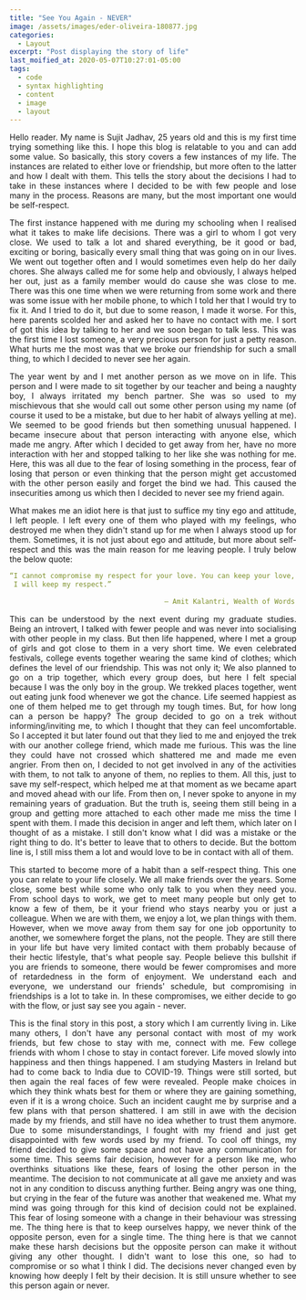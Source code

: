 ```yaml
---
title: "See You Again - NEVER"
image: /assets/images/eder-oliveira-180877.jpg
categories:
  - Layout
excerpt: "Post displaying the story of life"
last_moified_at: 2020-05-07T10:27:01-05:00
tags: 
  - code
  - syntax highlighting
  - content
  - image
  - layout
---
```


<p style="text-align: justify;">
  Hello reader. My name is Sujit Jadhav, 25 years old and this is my first time trying something like this. I hope this blog is relatable to you and can add some value. So basically, this story covers a few instances of my life. The instances are related to either love or friendship, but more often to the latter and how I dealt with them. This tells the story about the decisions I had to take in these instances where I decided to be with few people and lose many in the process. Reasons are many, but the most important one would be self-respect.
 </p>

<p style="text-align: justify;">
  The first instance happened with me during my schooling when I realised what it takes to make life decisions. There was a girl to whom I got very close. We used to talk a lot and shared everything, be it good or bad, exciting or boring, basically every small thing that was going on in our lives. We went out together often and I would sometimes even help do her daily chores. She always called me for some help and obviously, I always helped her out, just as a family member would do cause she was close to me. There was this one time when we were returning from some work and there was some issue with her mobile phone, to which I told her that I would try to fix it. And I tried to do it, but due to some reason, I made it worse. For this, here parents scolded her and asked her to have no contact with me. I sort of got this idea by talking to her and we soon began to talk less. This was the first time I lost someone, a very precious person for just a petty reason. What hurts me the most was that we broke our friendship for such a small thing, to which I decided to never see her again.
</p>

<p style="text-align: justify;">
  The year went by and I met another person as we move on in life. This person and I were made to sit together by our teacher and being a naughty boy, I always irritated my bench partner. She was so used to my mischievous that she would call out some other person using my name (of course it used to be a mistake, but due to her habit of always yelling at me). We seemed to be good friends but then something unusual happened. I became insecure about that person interacting with anyone else, which made me angry. After which I decided to get away from her, have no more interaction with her and stopped talking to her like she was nothing for me. Here, this was all due to the fear of losing something in the process, fear of losing that person or even thinking that the person might get accustomed with the other person easily and forget the bind we had. This caused the insecurities among us which then I decided to never see my friend again.
</p>

<p style="text-align: justify;">
  What makes me an idiot here is that just to suffice my tiny ego and attitude, I left people. I left every one of them who played with my feelings, who destroyed me when they didn't stand up for me when I always stood up for them. Sometimes, it is not just about ego and attitude, but more about self-respect and this was the main reason for me leaving people. I truly below the below quote:
</p>
  
```yaml
“I cannot compromise my respect for your love. You can keep your love,
 I will keep my respect.”
 
                                      ― Amit Kalantri, Wealth of Words
```
<p style="text-align: justify;">
  This can be understood by the next event during my graduate studies. Being an introvert, I talked with fewer people and was never into socialising with other people in my class. But then life happened, where I met a group of girls and got close to them in a very short time. We even celebrated festivals, college events together wearing the same kind of clothes; which defines the level of our friendship. This was not only it; We also planned to go on a trip together, which every group does, but here I felt special because I was the only boy in the group. We trekked places together, went out eating junk food whenever we got the chance. Life seemed happiest as one of them helped me to get through my tough times. But, for how long can a person be happy? The group decided to go on a trek without informing/inviting me, to which I thought that they can feel uncomfortable. So I accepted it but later found out that they lied to me and enjoyed the trek with our another college friend, which made me furious. This was the line they could have not crossed which shattered me and made me even angrier. From then on, I decided to not get involved in any of the activities with them, to not talk to anyone of them, no replies to them. All this, just to save my self-respect, which helped me at that moment as we became apart and moved ahead with our life. From then on, I never spoke to anyone in my remaining years of graduation. But the truth is, seeing them still being in a group and getting more attached to each other made me miss the time I spent with them. I made this decision in anger and left them, which later on I thought of as a mistake. I still don't know what I did was a mistake or the right thing to do. It's better to leave that to others to decide. But the bottom line is, I still miss them a lot and would love to be in contact with all of them.
</p>

<p style="text-align: justify;">
  This started to become more of a habit than a self-respect thing. This one you can relate to your life closely. We all make friends over the years. Some close, some best while some who only talk to you when they need you. From school days to work, we get to meet many people but only get to know a few of them, be it your friend who stays nearby you or just a colleague. When we are with them, we enjoy a lot, we plan things with them. However, when we move away from them say for one job opportunity to another, we somewhere forget the plans, not the people. They are still there in your life but have very limited contact with them probably because of their hectic lifestyle, that's what people say. People believe this bullshit if you are friends to someone, there would be fewer compromises and more of retardedness in the form of enjoyment. We understand each and everyone, we understand our friends' schedule, but compromising in friendships is a lot to take in. In these compromises, we either decide to go with the flow, or just say see you again - never.
</p>

<p style="text-align: justify;">
  This is the final story in this post, a story which I am currently living in. Like many others, I don't have any personal contact with most of my work friends, but few chose to stay with me, connect with me. Few college friends with whom I chose to stay in contact forever. Life moved slowly into happiness and then things happened. I am studying Masters in Ireland but had to come back to India due to COVID-19. Things were still sorted, but then again the real faces of few were revealed. People make choices in which they think whats best for them or where they are gaining something, even if it is a wrong choice. Such an incident caught me by surprise and a few plans with that person shattered. I am still in awe with the decision made by my friends, and still have no idea whether to trust them anymore. Due to some misunderstandings, I fought with my friend and just get disappointed with few words used by my friend. To cool off things, my friend decided to give some space and not have any communication for some time. This seems fair decision, however for a person like me, who overthinks situations like these, fears of losing the other person in the meantime. The decision to not communicate at all gave me anxiety and was not in any condition to discuss anything further. Being angry was one thing, but crying in the fear of the future was another that weakened me. What my mind was going through for this kind of decision could not be explained. This fear of losing someone with a change in their behaviour was stressing me. The thing here is that to keep ourselves happy, we never think of the opposite person, even for a single time. The thing here is that we cannot make these harsh decisions but the opposite person can make it without giving any other thought. I didn't want to lose this one, so had to compromise or so what I think I did. The decisions never changed even by knowing how deeply I felt by their decision. It is still unsure whether to see this person again or never.
</p>